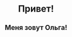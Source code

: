 <h1 align="center">Привет!</a>
<h2 align="center">Меня зовут Ольга!</a>

<!--
**StepanenkoOlga-V/StepanenkoOlga-V** is a ✨ _special_ ✨ repository because its `README.md` (this file) appears on your GitHub profile.

Here are some ideas to get you started:

- 🔭 I’m currently working on ...
- 🌱 Я только начинаю свой путь в аналитике даннх
- 👯 I’m looking to collaborate on ...
- 🤔 I’m looking for help with ...
- 💬 Ask me about ...
- 📫 How to reach me: ...
- 😄 Pronouns: ...
- ⚡ Fun fact: ...
-->
